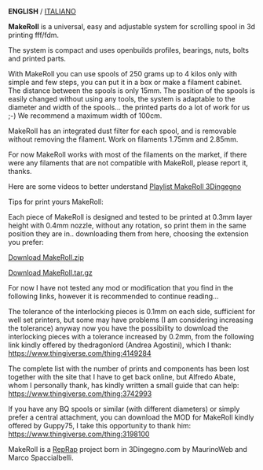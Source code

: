 **ENGLISH** / [ITALIANO](README(IT).md)

**MakeRoll** is a universal, easy and adjustable system for scrolling spool in 3d printing fff/fdm.

The system is compact and uses openbuilds profiles, bearings, nuts, bolts and printed parts.

With MakeRoll you can use spools of 250 grams up to 4 kilos only with simple and few steps, you can put it in a box or make a filament cabinet. The distance between the spools is only 15mm.
The position of the spools is easily changed without using any tools, the system is adaptable to the diameter and width of the spools... the printed parts do a lot of work for us ;-)
We recommend a maximum width of 100cm.

MakeRoll has an integrated dust filter for each spool, and is removable without removing the filament. Work on filaments 1.75mm and 2.85mm.

For now MakeRoll works with most of the filaments on the market, if there were any filaments that are not compatible with MakeRoll, please report it, thanks.

Here are some videos to better understand [Playlist MakeRoll 3Dingegno](https://www.youtube.com/playlist?list=PLQNfSBT6MZGRoyhgSXX5KtdG6Ll7bRw73)

Tips for print yours MakeRoll:

Each piece of MakeRoll is designed and tested to be printed at 0.3mm layer height with 0.4mm nozzle, without any rotation, so print them in the same position they are in.. downloading them from here, choosing the extension you prefer:

[Download MakeRoll.zip](https://github.com/3dingegno/MakeRoll/archive/1.0.1.zip)

[Download MakeRoll.tar.gz](https://github.com/3dingegno/MakeRoll/archive/1.0.1.tar.gz)

For now I have not tested any mod or modification that you find in the following links, however it is recommended to continue reading...

The tolerance of the interlocking pieces is 0.1mm on each side, sufficient for well set printers, but some may have problems (I am considering increasing the tolerance) anyway now you have the possibility to download the interlocking pieces with a tolerance increased by 0.2mm, from the following link kindly offered by thedragonlord (Andrea Agostini), which I thank:
https://www.thingiverse.com/thing:4149284

The complete list with the number of prints and components has been lost together with the site that I have to get back online, but Alfredo Abate, whom I personally thank, has kindly written a small guide that can help:
https://www.thingiverse.com/thing:3742993

If you have any BQ spools or similar (with different diameters) or simply prefer a central attachment, you can download the MOD for MakeRoll kindly offered by Guppy75, I take this opportunity to thank him:
https://www.thingiverse.com/thing:3198100


MakeRoll is a [RepRap](http://reprap.org/wiki/MakeRoll) project born in 3Dingegno.com by MaurinoWeb and Marco Spaccialbelli.
